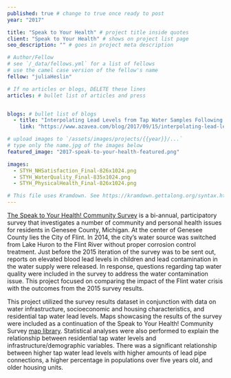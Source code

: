 ```yaml
---
published: true # change to true once ready to post
year: "2017"

title: "Speak to Your Health" # project title inside quotes
client: "Speak to Your Health" # shows on project list page
seo_description: "" # goes in project meta description

# Author/Fellow
# see `/_data/fellows.yml` for a list of fellows
# use the camel case version of the fellow's name
fellow: "juliaHeslin"

# If no articles or blogs, DELETE these lines
articles: # bullet list of articles and press


blogs: # bullet list of blogs
  - title: "Interpolating Lead Levels from Tap Water Samples Following the Flint Water Crisis"
    link: "https://www.azavea.com/blog/2017/09/15/interpolating-lead-levels-from-tap-water-samples-following-flint-water-crisis"

# upload images to `/assets/images/projects/{{year}}/...`
# type only the name.jpg of the images below
featured_image: "2017-speak-to-your-health-featured.png"

images:
  - STYH_NHSatisfaction_Final-826x1024.png
  - STYH_WaterQuality_Final-835x1024.png
  - STYH_PhysicalHealth_Final-826x1024.png

# This file uses Kramdown. See https://kramdown.gettalong.org/syntax.html for syntax
---
```

[The Speak to Your Health! Community Survey](http://speak.gchd.us/) is a bi-annual, participatory survey that investigates a number of community and personal health issues for residents in Genesee County, Michigan. At the center of Genesee County lies the City of Flint. In 2014, the city’s water source was switched from Lake Huron to the Flint River without proper corrosion control treatment. Just before the 2015 iteration of the survey was to be sent out, reports on elevated blood lead levels in children and lead contamination in the water supply were released. In response, questions regarding tap water quality were included in the survey to address the water contamination issue. This project focused on comparing the impact of the Flint water crisis with the outcomes from the 2015 survey results.

This project utilized the survey results dataset in conjunction with data on water infrastructure, socioeconomic and housing characteristics, and residential tap water lead levels. Maps showcasing the results of the survey were included as a continuation of the Speak to Your Health! Community Survey [map library](http://speak.gchd.us/survey-map-libraries/). Statistical analyses were also performed to explain the relationship between residential tap water levels and infrastructure/demographic variables. There was a significant relationship between higher tap water lead levels with higher amounts of lead pipe connections, a higher percentage in populations over five years old, and older housing units.